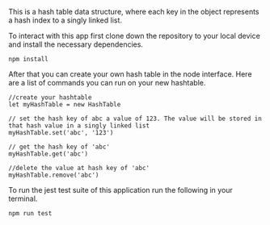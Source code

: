 This is a hash table data structure, where each key in the object represents a hash index to a singly linked list. 

To interact with this app first clone down the repository to your local device and  install the necessary dependencies. 
```
npm install
```

After that you can create your own hash table in the node interface. Here are a list of commands you can run on your new hashtable.

```
//create your hashtable
let myHashTable = new HashTable

// set the hash key of abc a value of 123. The value will be stored in that hash value in a singly linked list
myHashTable.set('abc', '123')

// get the hash key of 'abc'
myHashTable.get('abc')

//delete the value at hash key of 'abc'
myHashTable.remove('abc')
```

To run the jest test suite of this application run the following in your terminal.
```
npm run test
```
